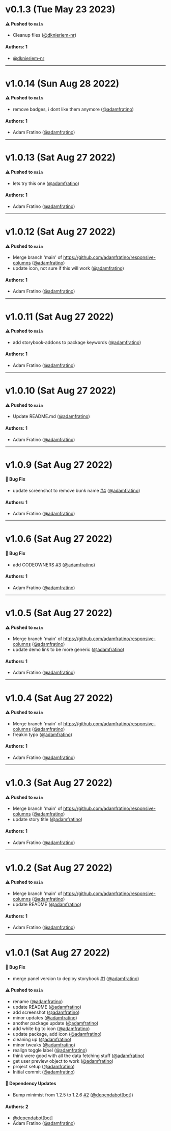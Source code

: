 # v0.1.3 (Tue May 23 2023)

#### ⚠️ Pushed to `main`

- Cleanup files ([@dknieriem-nr](https://github.com/dknieriem-nr))

#### Authors: 1

- [@dknieriem-nr](https://github.com/dknieriem-nr)

---

# v1.0.14 (Sun Aug 28 2022)

#### ⚠️ Pushed to `main`

- remove badges, i dont like them anymore ([@adamfratino](https://github.com/adamfratino))

#### Authors: 1

- Adam Fratino ([@adamfratino](https://github.com/adamfratino))

---

# v1.0.13 (Sat Aug 27 2022)

#### ⚠️ Pushed to `main`

- lets try this one ([@adamfratino](https://github.com/adamfratino))

#### Authors: 1

- Adam Fratino ([@adamfratino](https://github.com/adamfratino))

---

# v1.0.12 (Sat Aug 27 2022)

#### ⚠️ Pushed to `main`

- Merge branch 'main' of https://github.com/adamfratino/responsive-columns ([@adamfratino](https://github.com/adamfratino))
- update icon, not sure if this will work ([@adamfratino](https://github.com/adamfratino))

#### Authors: 1

- Adam Fratino ([@adamfratino](https://github.com/adamfratino))

---

# v1.0.11 (Sat Aug 27 2022)

#### ⚠️ Pushed to `main`

- add storybook-addons to package keywords ([@adamfratino](https://github.com/adamfratino))

#### Authors: 1

- Adam Fratino ([@adamfratino](https://github.com/adamfratino))

---

# v1.0.10 (Sat Aug 27 2022)

#### ⚠️ Pushed to `main`

- Update README.md ([@adamfratino](https://github.com/adamfratino))

#### Authors: 1

- Adam Fratino ([@adamfratino](https://github.com/adamfratino))

---

# v1.0.9 (Sat Aug 27 2022)

#### 🐛 Bug Fix

- update screenshot to remove bunk name [#4](https://github.com/adamfratino/storybook-addon-responsive-columns/pull/4) ([@adamfratino](https://github.com/adamfratino))

#### Authors: 1

- Adam Fratino ([@adamfratino](https://github.com/adamfratino))

---

# v1.0.6 (Sat Aug 27 2022)

#### 🐛 Bug Fix

- add CODEOWNERS [#3](https://github.com/adamfratino/storybook-addon-responsive-columns/pull/3) ([@adamfratino](https://github.com/adamfratino))

#### Authors: 1

- Adam Fratino ([@adamfratino](https://github.com/adamfratino))

---

# v1.0.5 (Sat Aug 27 2022)

#### ⚠️ Pushed to `main`

- Merge branch 'main' of https://github.com/adamfratino/responsive-columns ([@adamfratino](https://github.com/adamfratino))
- update demo link to be more generic ([@adamfratino](https://github.com/adamfratino))

#### Authors: 1

- Adam Fratino ([@adamfratino](https://github.com/adamfratino))

---

# v1.0.4 (Sat Aug 27 2022)

#### ⚠️ Pushed to `main`

- Merge branch 'main' of https://github.com/adamfratino/responsive-columns ([@adamfratino](https://github.com/adamfratino))
- freakin typo ([@adamfratino](https://github.com/adamfratino))

#### Authors: 1

- Adam Fratino ([@adamfratino](https://github.com/adamfratino))

---

# v1.0.3 (Sat Aug 27 2022)

#### ⚠️ Pushed to `main`

- Merge branch 'main' of https://github.com/adamfratino/responsive-columns ([@adamfratino](https://github.com/adamfratino))
- update story title ([@adamfratino](https://github.com/adamfratino))

#### Authors: 1

- Adam Fratino ([@adamfratino](https://github.com/adamfratino))

---

# v1.0.2 (Sat Aug 27 2022)

#### ⚠️ Pushed to `main`

- Merge branch 'main' of https://github.com/adamfratino/responsive-columns ([@adamfratino](https://github.com/adamfratino))
- update README ([@adamfratino](https://github.com/adamfratino))

#### Authors: 1

- Adam Fratino ([@adamfratino](https://github.com/adamfratino))

---

# v1.0.1 (Sat Aug 27 2022)

#### 🐛 Bug Fix

- merge panel version to deploy storybook [#1](https://github.com/adamfratino/storybook-addon-responsive-columns/pull/1) ([@adamfratino](https://github.com/adamfratino))

#### ⚠️ Pushed to `main`

- rename ([@adamfratino](https://github.com/adamfratino))
- update README ([@adamfratino](https://github.com/adamfratino))
- add screenshot ([@adamfratino](https://github.com/adamfratino))
- minor updates ([@adamfratino](https://github.com/adamfratino))
- another package update ([@adamfratino](https://github.com/adamfratino))
- add white bg to icon ([@adamfratino](https://github.com/adamfratino))
- update package, add icon ([@adamfratino](https://github.com/adamfratino))
- cleaning up ([@adamfratino](https://github.com/adamfratino))
- minor tweaks ([@adamfratino](https://github.com/adamfratino))
- realign toggle label ([@adamfratino](https://github.com/adamfratino))
- think were good with all the data fetching stuff ([@adamfratino](https://github.com/adamfratino))
- get user preview object to work ([@adamfratino](https://github.com/adamfratino))
- project setup ([@adamfratino](https://github.com/adamfratino))
- Initial commit ([@adamfratino](https://github.com/adamfratino))

#### 🔩 Dependency Updates

- Bump minimist from 1.2.5 to 1.2.6 [#2](https://github.com/adamfratino/storybook-addon-responsive-columns/pull/2) ([@dependabot[bot]](https://github.com/dependabot[bot]))

#### Authors: 2

- [@dependabot[bot]](https://github.com/dependabot[bot])
- Adam Fratino ([@adamfratino](https://github.com/adamfratino))

